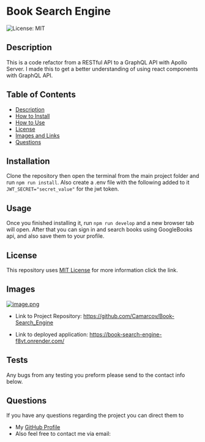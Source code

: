 # Book Search Engine   
![License: MIT](https://img.shields.io/badge/License-MIT-yellow.svg)

## Description

This is a code refactor from a RESTful API to a GraphQL API with Apollo Server.
I made this to get a better understanding of using react components with GraphQL API.
  
## Table of Contents
* [Description](#Desription)
* [How to Install](#Installation)
* [How to Use](#Usage)
* [License](#License)
* [Images and Links](#Images)
* [Questions](#Questions)

## Installation

Clone the repository then open the terminal from the main project folder and run `npm run install`. Also create a .env file with the following added to it  `JWT_SECRET="secret_value"`  for the jwt token.

## Usage

Once you finished installing it, run `npm run develop` and a new browser tab will open. After that you can sign in and search books using GoogleBooks api, and also save them to your profile.

## License
This repository uses [MIT License](https://opensource.org/licenses/MIT) for more information click the link.

## Images

[![image.png](https://i.postimg.cc/YCkdG515/image.png)](https://postimg.cc/VdGq2HZg)

* Link to Project Repository: https://github.com/Camarcov/Book-Search_Engine

* Link to deployed application: https://book-search-engine-f8vt.onrender.com/

## Tests
Any bugs from any testing you preform please send to the contact info below.

## Questions
If you have any questions regarding the project you can direct them to 
* My [GitHub Profile](https://www.github.com/camarcov)
* Also feel free to contact me via email: 
